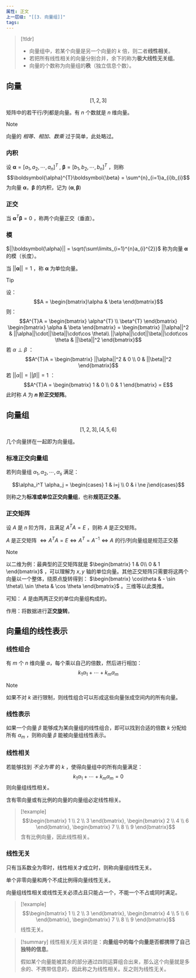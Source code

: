 ```yaml
---
属性: 正文
上一层级: "[[3. 向量组]]"
tags:
---
```


> [!tldr] 
> - 向量组中，若某个向量是另一个向量的 $k$ 倍，则二者**线性相关**。
> - 若把所有线性相关的向量分别合并，余下的称为**极大线性无关组**。
> - 向量的个数称为向量组的**秩**（独立信息个数）。

## 向量

$$[1,2,3]$$

矩阵中的若干行/列都是向量。有 $n$ 个数就是 $n$ 维向量。

> [!note] 
> 向量的 *相等、相加、数乘* 过于简单，此处略过。

### 内积

设 $\boldsymbol{\alpha} =[a_{1},a_{2},\cdots,a_{n}]^{T}$ , $\boldsymbol{\beta} =[b_{1},b_{2},\cdots,b_{n}]^{T}$ ，则称 $$\boldsymbol{\alpha}^{T}\boldsymbol{\beta} = \sum^{n}_{i=1}a_{i}b_{i}$$ 为向量 $\boldsymbol{\alpha}$，$\boldsymbol{\beta}$ 的内积，记为 $(\boldsymbol{\alpha}, \boldsymbol{\beta})$

### 正交

当 $\boldsymbol{\alpha}^{T}\boldsymbol{\beta} = 0$ ，称两个向量正交（垂直）。

### 模

$||\boldsymbol{\alpha}|| = \sqrt{\sum\limits_{i=1}^{n}a_{i}^{2}}$ 称为向量 $\boldsymbol{\alpha}$ 的模（长度）。

当 $||\boldsymbol{\alpha}||=1$ ，称 $\boldsymbol{\alpha}$ 为单位向量。

> [!tip] 
> 设： $$A = \begin{bmatrix}\alpha & \beta \end{bmatrix}$$
> 则： $$A^{T}A = \begin{bmatrix} \alpha^{T} \\ \beta^{T} \end{bmatrix} \begin{bmatrix} \alpha & \beta \end{bmatrix} = \begin{bmatrix} ||\alpha||^2 & ||\alpha||\cdot||\beta||\cdot\cos \theta\\ ||\alpha||\cdot||\beta||\cdot\cos \theta & ||\beta||^2 \end{bmatrix}$$
> 若 $\alpha \perp \beta$ ：
> $$A^{T}A = \begin{bmatrix} ||\alpha||^2 & 0 \\ 0 & ||\beta||^2 \end{bmatrix}$$
> 若 $||\alpha|| = ||\beta|| = 1$ ：
> $$A^{T}A = \begin{bmatrix} 1 & 0 \\ 0 & 1 \end{bmatrix} = E$$
> 此时称 $A$ 为 **$n$ 阶正交矩阵**。

## 向量组

$$[1,2,3], [4,5,6]$$

几个向量拼在一起即为向量组。

### 标准正交向量组

若列向量组 $\alpha_{1},\alpha_{2},\cdots,\alpha_{s}$ 满足：

$$\alpha_i^T \alpha_j = \begin{cases} 1 & i=j \\ 0 & i \ne j\end{cases}$$

则称之为**标准或单位正交向量组**，也称**规范正交基**。

### 正交矩阵

设 $A$ 是 $n$ 阶方阵，且满足 $A^{T}A = E$ ，则称 $A$ 是正交矩阵。

$A$ 是正交矩阵 $\Leftrightarrow A^{T}A=E \Leftrightarrow A^{T}=A^{-1} \Leftrightarrow A$ 的行/列向量组是规范正交基

> [!note] 
> 以二维为例：最典型的正交矩阵就是 $\begin{bmatrix} 1 & 0\\ 0 & 1 \end{bmatrix}$ ，可以理解为 $x,y$ 轴的单位向量。其他正交矩阵只需要将这两个向量以一个整体，绕原点旋转得到： $\begin{bmatrix} \cos\theta & - \sin \theta\\ \sin \theta & \cos \theta \end{bmatrix}$ 。三维等以此类推。
> 
> 可知： $A$ 是由两两正交的单位向量组构成的。
> 
> 作用：将数据进行**正交旋转**。

## 向量组的线性表示

### 线性组合

有 $m$ 个 $n$ 维向量 $\alpha$，每个乘以自己的倍数，然后进行相加：
$$k_{1}\alpha_{1} + \cdots + k_{m}\alpha_{m}$$

> [!note] 
> 如果不对 $k$ 进行限制，则线性组合可以形成这些向量张成空间内的所有向量。

### 线性表示

如果一个向量 $\beta$ 能够成为某向量组的线性组合，即可以找到合适的倍数 $k$ 分配给所有 $\alpha_{m}$ ，则称向量 $\beta$ 能被向量组线性表示。

### 线性相关

若能够找到 *不全为零* 的 $k$ ，使得向量组中的所有向量满足： $$k_{1}\alpha_{1} + \cdots + k_{m}\alpha_{m} = 0$$ 则向量组线性相关。

含有零向量或有比例的向量的向量组必定线性相关。

> [!example] 
> $$\begin{bmatrix} 1 \\ 2 \\ 3 \end{bmatrix}, \begin{bmatrix} 2 \\ 4 \\ 6 \end{bmatrix}, \begin{bmatrix} 7 \\ 8 \\ 9 \end{bmatrix}$$ 含有比例向量，因此线性相关。

### 线性无关

只有当系数全为零时，线性相关才成立时，则称向量组线性无关。

单个非零向量和两个不成比例得向量线性无关。

向量组线性相关或线性无关必须占且只能占一个，不能一个不占或同时满足。

> [!example] 
> $$\begin{bmatrix} 1 \\ 2 \\ 3 \end{bmatrix}, \begin{bmatrix} 4 \\ 5 \\ 6 \end{bmatrix}, \begin{bmatrix} 7 \\ 8 \\ 9 \end{bmatrix}$$ 线性无关。

> [!summary] 
> 线性相关/无关讲的是：**向量组中的每个向量是否都携带了自己独特的信息**。
> 
> 假如某个向量能被其余的部分通过四则运算组合出来，那么这个向量就是多余的、不携带信息的，因此称之为线性相关。反之则为线性无关。